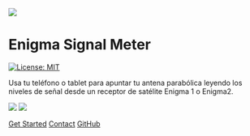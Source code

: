 ![](logo.png) 
# Enigma Signal Meter
[![License: MIT](https://img.shields.io/badge/License-MIT-purple.svg)](https://opensource.org/licenses/MIT)

Usa tu teléfono o tablet para apuntar tu antena parabólica leyendo los niveles de señal desde un receptor de satélite Enigma 1 o Enigma2.

[![](https://github.com/shaxxx/Signalmeter2/raw/master/docs/appstore.png)](https://apps.apple.com/us/app/enigma-signal-meter/id1479557163)
[![](https://github.com/shaxxx/Signalmeter2/raw/master/docs/play.png)](https://play.google.com/store/apps/details?id=com.krkadoni.app.signalmeter)

[Get Started](gettingstarted.md)
[Contact](mailto:development@krkadoni.com)
[GitHub](https://github.com/shaxxx/Signalmeter2/)
